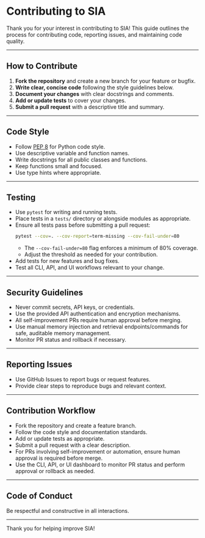 # Contributing to SIA

Thank you for your interest in contributing to SIA! This guide outlines the process for contributing code, reporting issues, and maintaining code quality.

---

## How to Contribute

1. **Fork the repository** and create a new branch for your feature or bugfix.
2. **Write clear, concise code** following the style guidelines below.
3. **Document your changes** with clear docstrings and comments.
4. **Add or update tests** to cover your changes.
5. **Submit a pull request** with a descriptive title and summary.

---

## Code Style

- Follow [PEP 8](https://pep8.org/) for Python code style.
- Use descriptive variable and function names.
- Write docstrings for all public classes and functions.
- Keep functions small and focused.
- Use type hints where appropriate.

---

## Testing

- Use `pytest` for writing and running tests.
- Place tests in a `tests/` directory or alongside modules as appropriate.
- Ensure all tests pass before submitting a pull request:
  ```bash
  pytest --cov=. --cov-report=term-missing --cov-fail-under=80
  ```
  - The `--cov-fail-under=80` flag enforces a minimum of 80% coverage.
  - Adjust the threshold as needed for your contribution.
- Add tests for new features and bug fixes.
- Test all CLI, API, and UI workflows relevant to your change.

---

## Security Guidelines

- Never commit secrets, API keys, or credentials.
- Use the provided API authentication and encryption mechanisms.
- All self-improvement PRs require human approval before merging.
- Use manual memory injection and retrieval endpoints/commands for safe, auditable memory management.
- Monitor PR status and rollback if necessary.

---

## Reporting Issues

- Use GitHub Issues to report bugs or request features.
- Provide clear steps to reproduce bugs and relevant context.

---

## Contribution Workflow

- Fork the repository and create a feature branch.
- Follow the code style and documentation standards.
- Add or update tests as appropriate.
- Submit a pull request with a clear description.
- For PRs involving self-improvement or automation, ensure human approval is required before merge.
- Use the CLI, API, or UI dashboard to monitor PR status and perform approval or rollback as needed.

---

## Code of Conduct

Be respectful and constructive in all interactions.

---

Thank you for helping improve SIA!